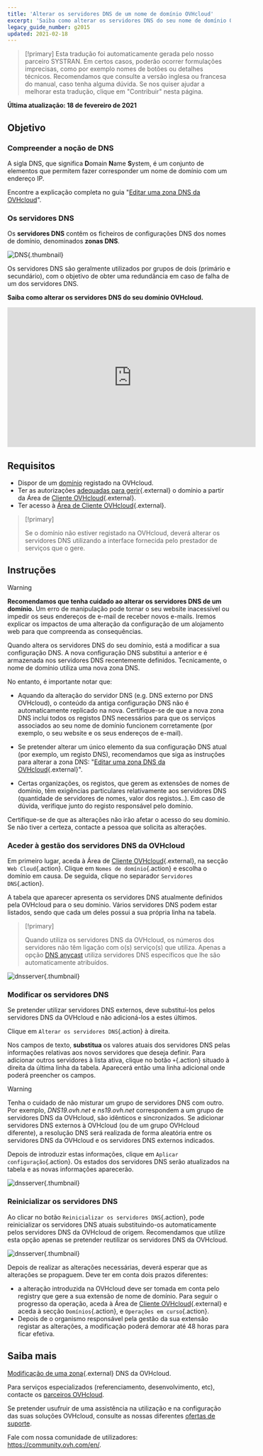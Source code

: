 ```yaml
---
title: 'Alterar os servidores DNS de um nome de domínio OVHcloud'
excerpt: 'Saiba como alterar os servidores DNS do seu nome de domínio OVHcloud'
legacy_guide_number: g2015
updated: 2021-02-18
---
```


> [!primary]
> Esta tradução foi automaticamente gerada pelo nosso parceiro SYSTRAN. Em certos casos, poderão ocorrer formulações imprecisas, como por exemplo nomes de botões ou detalhes técnicos. Recomendamos que consulte a versão inglesa ou francesa do manual, caso tenha alguma dúvida. Se nos quiser ajudar a melhorar esta tradução, clique em "Contribuir" nesta página.

**Última atualização: 18 de fevereiro de 2021**

## Objetivo

### Compreender a noção de DNS

A sigla DNS, que significa **D**omain **N**ame **S**ystem, é um conjunto de elementos que permitem fazer corresponder um nome de domínio com um endereço IP.

Encontre a explicação completa no guia "[Editar uma zona DNS da OVHcloud](/pages/web_cloud/domains/dns_zone_edit#understanddns)".

### Os servidores DNS

Os **servidores DNS** contêm os ficheiros de configurações DNS dos nomes de domínio, denominados **zonas DNS**.

![DNS](images/dnsserver.png){.thumbnail}

Os servidores DNS são geralmente utilizados por grupos de dois (primário e secundário), com o objetivo de obter uma redundância em caso de falha de um dos servidores DNS.

**Saiba como alterar os servidores DNS do seu domínio OVHcloud.**

<iframe width="560" height="315" src="https://www.youtube-nocookie.com/embed/BvrUi26ShzI" frameborder="0" allow="accelerometer; autoplay; clipboard-write; encrypted-media; gyroscope; picture-in-picture" allowfullscreen></iframe>

## Requisitos

- Dispor de um [domínio](https://www.ovhcloud.com/pt/domains/) registado na OVHcloud.
- Ter as autorizações [adequadas para gerir](/pages/account_and_service_management/account_information/managing_contacts){.external} o domínio a partir da Área de [Cliente OVHcloud](https://www.ovh.com/auth/?action=gotomanager&from=https://www.ovh.pt/&ovhSubsidiary=pt){.external}.
- Ter acesso à [Área de Cliente OVHcloud](https://www.ovh.com/auth/?action=gotomanager&from=https://www.ovh.pt/&ovhSubsidiary=pt){.external}.

> [!primary]
>
> Se o domínio não estiver registado na OVHcloud, deverá alterar os servidores DNS utilizando a interface fornecida pelo prestador de serviços que o gere.

## Instruções

> [!warning]
>
> **Recomendamos que tenha cuidado ao alterar os servidores DNS de um domínio.** Um erro de manipulação pode tornar o seu website inacessível ou impedir os seus endereços de e-mail de receber novos e-mails. Iremos explicar os impactos de uma alteração da configuração de um alojamento web para que compreenda as consequências.

Quando altera os servidores DNS do seu domínio, está a modificar a sua configuração DNS. A nova configuração DNS substitui a anterior e é armazenada nos servidores DNS recentemente definidos. Tecnicamente, o nome de domínio utiliza uma nova zona DNS.

No entanto, é importante notar que:

- Aquando da alteração do servidor DNS (e.g. DNS externo por DNS OVHcloud), o conteúdo da antiga configuração DNS não é automaticamente replicado na nova. Certifique-se de que a nova zona DNS inclui todos os registos DNS necessários para que os serviços associados ao seu nome de domínio funcionem corretamente (por exemplo, o seu website e os seus endereços de e-mail).

- Se pretender alterar um único elemento da sua configuração DNS atual (por exemplo, um registo DNS), recomendamos que siga as instruções para alterar a zona DNS: "[Editar uma zona DNS da OVHcloud](/pages/web_cloud/domains/dns_zone_edit){.external}".

- Certas organizações, os registos, que gerem as extensões de nomes de domínio, têm exigências particulares relativamente aos servidores DNS (quantidade de servidores de nomes, valor dos registos..). Em caso de dúvida, verifique junto do registo responsável pelo domínio.

Certifique-se de que as alterações não irão afetar o acesso do seu domínio. Se não tiver a certeza, contacte a pessoa que solicita as alterações.

### Aceder à gestão dos servidores DNS da OVHcloud

Em primeiro lugar, aceda à Área de [Cliente OVHcloud](https://www.ovh.com/auth/?action=gotomanager&from=https://www.ovh.pt/&ovhSubsidiary=pt){.external}, na secção `Web Cloud`{.action}. Clique em `Nomes de domínio`{.action} e escolha o domínio em causa. De seguida, clique no separador `Servidores DNS`{.action}.

A tabela que aparecer apresenta os servidores DNS atualmente definidos pela OVHcloud para o seu domínio. Vários servidores DNS podem estar listados, sendo que cada um deles possui a sua própria linha na tabela.

> [!primary]
>
> Quando utiliza os servidores DNS da OVHcloud, os números dos servidores não têm ligação com o(s) serviço(s) que utiliza. Apenas a opção [DNS anycast](https://www.ovhcloud.com/pt/domains/options/dns-anycast/) utiliza servidores DNS específicos que lhe são automaticamente atribuídos.

![dnsserver](images/edit-dns-server-ovh-step1.png){.thumbnail}

### Modificar os servidores DNS

Se pretender utilizar servidores DNS externos, deve substituí-los pelos servidores DNS da OVHcloud e não adicioná-los a estes últimos.

Clique em `Alterar os servidores DNS`{.action} à direita.

Nos campos de texto, **substitua** os valores atuais dos servidores DNS pelas informações relativas aos novos servidores que deseja definir. Para adicionar outros servidores à lista ativa, clique no botão `+`{.action} situado à direita da última linha da tabela. Aparecerá então uma linha adicional onde poderá preencher os campos.

> [!warning]
>
> Tenha o cuidado de não misturar um grupo de servidores DNS com outro.
> Por exemplo, _DNS19.ovh.net_ e _ns19.ovh.net_ correspondem a um grupo de servidores DNS da OVHcloud, são idênticos e sincronizados. Se adicionar servidores DNS externos à OVHcloud (ou de um grupo OVHcloud diferente), a resolução DNS será realizada de forma aleatória entre os servidores DNS da OVHcloud e os servidores DNS externos indicados.

Depois de introduzir estas informações, clique em `Aplicar configuração`{.action}. Os estados dos servidores DNS serão atualizados na tabela e as novas informações aparecerão.

![dnsserver](images/edit-dns-server-ovh-step2.png){.thumbnail}

### Reinicializar os servidores DNS

Ao clicar no botão `Reinicializar os servidores DNS`{.action}, pode reinicializar os servidores DNS atuais substituindo-os automaticamente pelos servidores DNS da OVHcloud de origem. Recomendamos que utilize esta opção apenas se pretender reutilizar os servidores DNS da OVHcloud.

![dnsserver](images/edit-dns-server-ovh-step3.png){.thumbnail}

Depois de realizar as alterações necessárias, deverá esperar que as alterações se propaguem. Deve ter em conta dois prazos diferentes:

- a alteração introduzida na OVHcloud deve ser tomada em conta pelo registry que gere a sua extensão de nome de domínio. Para seguir o progresso da operação, aceda à Área de [Cliente OVHcloud](https://www.ovh.com/auth/?action=gotomanager&from=https://www.ovh.pt/&ovhSubsidiary=pt){.external} e aceda à secção `Domínios`{.action}, e `Operações em curso`{.action}.
- Depois de o organismo responsável pela gestão da sua extensão registar as alterações, a modificação poderá demorar até 48 horas para ficar efetiva.

## Saiba mais

[ Modificação de uma zona](/pages/web_cloud/domains/dns_zone_edit){.external} DNS da OVHcloud.

Para serviços especializados (referenciamento, desenvolvimento, etc), contacte os [parceiros OVHcloud](https://partner.ovhcloud.com/pt/directory/).

Se pretender usufruir de uma assistência na utilização e na configuração das suas soluções OVHcloud, consulte as nossas diferentes [ofertas de suporte](https://www.ovhcloud.com/pt/support-levels/).

Fale com nossa comunidade de utilizadores: <https://community.ovh.com/en/>.
